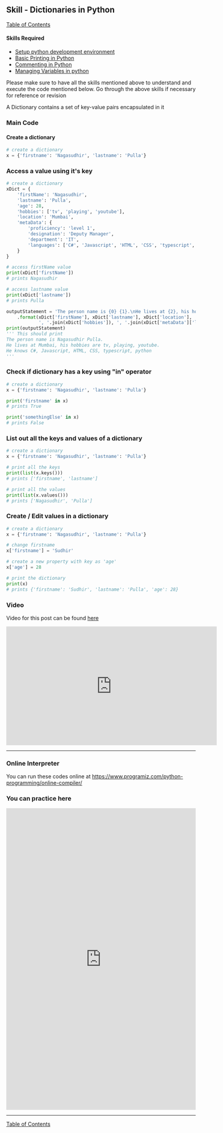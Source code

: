 ## Skill - Dictionaries in Python
[Table of Contents](https://nagasudhir.blogspot.com/2020/04/taming-python-table-of-contents.html)

#### Skills Required
* [Setup python development environment](https://nagasudhir.blogspot.com/2020/04/setup-python-development-environment_14.html)
* [Basic Printing in Python](https://nagasudhir.blogspot.com/2020/04/basic-printing-in-python.html)
* [Commenting in Python](https://nagasudhir.blogspot.com/2020/04/comments-in-python.html)
* [Managing Variables in python](https://nagasudhir.blogspot.com/2020/04/managing-variables-in-python.html)

Please make sure to have all the skills mentioned above to understand and execute the code mentioned below. Go through the above skills if necessary for reference or revision

A Dictionary contains a set of key-value pairs encapsulated in it

### Main Code
#### Create a dictionary
```python
# create a dictionary
x = {'firstname': 'Nagasudhir', 'lastname': 'Pulla'}
```
### Access a value using it's key
```python
# create a dictionary
xDict = {
    'firstName': 'Nagasudhir',
    'lastname': 'Pulla',
    'age': 28,
    'hobbies': ['tv', 'playing', 'youtube'],
    'location': 'Mumbai',
    'metaData': {
        'proficiency': 'level 1',
        'designation': 'Deputy Manager',
        'department': 'IT',
        'languages': ['C#', 'Javascript', 'HTML', 'CSS', 'typescript', 'python']
    }
}

# access firstName value
print(xDict['firstName'])
# prints Nagasudhir

# access lastname value
print(xDict['lastname'])
# prints Pulla

outputStatement = 'The person name is {0} {1}.\nHe lives at {2}, his hobbies are {3}.\nHe knows {4}'\
    .format(xDict['firstName'], xDict['lastname'], xDict['location'],
            ', '.join(xDict['hobbies']), ', '.join(xDict['metaData']['languages']))
print(outputStatement)
''' This should print
The person name is Nagasudhir Pulla.
He lives at Mumbai, his hobbies are tv, playing, youtube.
He knows C#, Javascript, HTML, CSS, typescript, python
'''
```

### Check if dictionary has a key using "in" operator
```python
# create a dictionary
x = {'firstname': 'Nagasudhir', 'lastname': 'Pulla'}

print('firstname' in x)
# prints True

print('somethingElse' in x)
# prints False
```

### List out all the keys and values of a dictionary
```python
# create a dictionary
x = {'firstname': 'Nagasudhir', 'lastname': 'Pulla'}

# print all the keys
print(list(x.keys()))
# prints ['firstname', 'lastname']

# print all the values
print(list(x.values()))
# prints ['Nagasudhir', 'Pulla']
```

### Create / Edit values in a dictionary
```python
# create a dictionary
x = {'firstname': 'Nagasudhir', 'lastname': 'Pulla'}

# change firstname
x['firstname'] = 'Sudhir'

# create a new property with key as 'age'
x['age'] = 28

# print the dictionary
print(x)
# prints {'firstname': 'Sudhir', 'lastname': 'Pulla', 'age': 28}
```
### Video
Video for this post can be found [here](https://youtu.be/nJWeekaXXUU)

<iframe width="560" height="315" src="https://www.youtube.com/embed/nJWeekaXXUU" frameborder="0" allow="accelerometer; autoplay; encrypted-media; gyroscope; picture-in-picture" allowfullscreen></iframe>

<hr/>

### Online Interpreter
You can run these codes online at https://www.programiz.com/python-programming/online-compiler/

### You can practice here
<iframe height="800px" width="100%" src="https://repl.it/repls/PaleTealFact?lite=true" scrolling="no" frameborder="no" allowtransparency="true" allowfullscreen="true" sandbox="allow-forms allow-pointer-lock allow-popups allow-same-origin allow-scripts allow-modals"></iframe>

<hr/>

[Table of Contents](https://nagasudhir.blogspot.com/2020/04/taming-python-table-of-contents.html)
<!--stackedit_data:
eyJwcm9wZXJ0aWVzIjoidGl0bGU6IERpY3Rpb25hcmllcyBpbi
BQeXRob25cbmF1dGhvcjogTmFnYXN1ZGhpciBQdWxsYVxuZGF0
ZTogJzIwMjAtMDUtMDEnXG50YWdzOiAnbGVhcm5pbmcsIHB5dG
hvbiwgdGFtaW5nX3B5dGhvbl9za2lsbCdcbmNhdGVnb3JpZXM6
IHRhbWluZ19weXRob25fc2tpbGxcbiIsImhpc3RvcnkiOls2Mz
kyNTUzNzMsMzkxMDY5MDYyLC01MzE3MDE1MjUsNjY0MTU3MTE0
LC04MTc5NjIxMDEsLTE0MjQzODE5NjYsLTQ1NDEwODgzOCwtMT
E3MTAzODE5MF19
-->